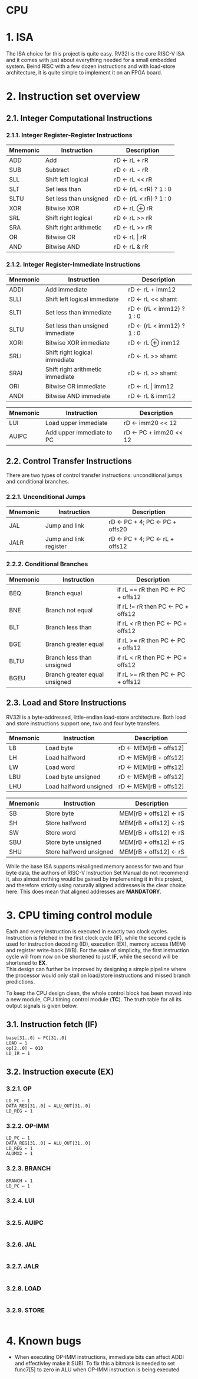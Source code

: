 # CPU



# 1. ISA

The ISA choice for this project is quite easy. RV32I is the core RISC-V ISA and
it comes with just about everything needed for a small embedded system. Beind RISC 
with a few dozen instructions and with load-store architecture, it is quite simple
to implement it on an FPGA board.

# 2. Instruction set overview

## 2.1. Integer Computational Instructions
### 2.1.1. Integer Register-Register Instructions
| Mnemonic      | Instruction                       | Description
| ------------- | --------------------------------- | ---------------------------------
| ADD           | Add                               | rD ← rL + rR
| SUB           | Subtract                          | rD ← rL - rR
| SLL           | Shift left logical                | rD ← rL << rR
| SLT           | Set less than                     | rD ← (rL < rR) ? 1 : 0
| SLTU          | Set less than unsigned            | rD ← (rL < rR) ? 1 : 0
| XOR           | Bitwise XOR                       | rD ← rL ⊕ rR
| SRL           | Shift right logical               | rD ← rL >> rR
| SRA           | Shift right arithmetic            | rD ← rL >> rR
| OR            | Bitwise OR                        | rD ← rL \| rR
| AND           | Bitwise AND                       | rD ← rL & rR

### 2.1.2. Integer Register-Immediate Instructions
| Mnemonic      | Instruction                       | Description
| ------------- | --------------------------------- | ---------------------------------
| ADDI          | Add immediate                     | rD ← rL + imm12
| SLLI          | Shift left logical immediate      | rD ← rL << shamt
| SLTI          | Set less than immediate           | rD ← (rL < imm12) ? 1 : 0
| SLTU          | Set less than unsigned immediate  | rD ← (rL < imm12) ? 1 : 0
| XORI          | Bitwise XOR immediate             | rD ← rL ⊕ imm12
| SRLI          | Shift right logical immediate     | rD ← rL >> shamt
| SRAI          | Shift right arithmetic immediate  | rD ← rL >> shamt
| ORI           | Bitwise OR immediate              | rD ← rL \| imm12
| ANDI          | Bitwise AND immediate             | rD ← rL & imm12

| Mnemonic      | Instruction                       | Description
| ------------- | --------------------------------- | ---------------------------------
| LUI           | Load upper immediate              | rD ← imm20 << 12
| AUIPC         | Add upper immediate to PC         | rD ← PC + imm20 << 12

## 2.2. Control Transfer Instructions
There are two types of control transfer instructions: unconditional jumps and conditional branches.

### 2.2.1. Unconditional Jumps
| Mnemonic      | Instruction                       | Description
| ------------- | --------------------------------- | ---------------------------------
| JAL           | Jump and link                     | rD ← PC + 4; PC ← PC + offs20
| JALR          | Jump and link register            | rD ← PC + 4; PC ← rL + offs12

### 2.2.2. Conditional Branches
| Mnemonic      | Instruction                       | Description
| ------------- | --------------------------------- | ---------------------------------
| BEQ           | Branch equal                      | if rL == rR then PC ← PC + offs12
| BNE           | Branch not equal                  | if rL != rR then PC ← PC + offs12
| BLT           | Branch less than                  | if rL < rR then PC ← PC + offs12
| BGE           | Branch greater equal              | if rL >= rR then PC ← PC + offs12
| BLTU          | Branch less than unsigned         | if rL < rR then PC ← PC + offs12
| BGEU          | Branch greater equal unsigned     | if rL >= rR then PC ← PC + offs12

## 2.3. Load and Store Instructions
RV32I is a byte-addressed, little-endian load-store architecture.
Both load and store instructions support one, two and four byte transfers.

| Mnemonic      | Instruction                       | Description
| ------------- | --------------------------------- | ---------------------------------
| LB            | Load byte                         | rD ← MEM[rB + offs12]
| LH            | Load halfword                     | rD ← MEM[rB + offs12]
| LW            | Load word                         | rD ← MEM[rB + offs12]
| LBU           | Load byte unsigned                | rD ← MEM[rB + offs12]
| LHU           | Load halfword unsigned            | rD ← MEM[rB + offs12]

| Mnemonic      | Instruction                       | Description
| ------------- | --------------------------------- | ---------------------------------
| SB            | Store byte                        | MEM[rB + offs12] ← rS
| SH            | Store halfword                    | MEM[rB + offs12] ← rS
| SW            | Store word                        | MEM[rB + offs12] ← rS
| SBU           | Store byte unsigned               | MEM[rB + offs12] ← rS
| SHU           | Store halfword unsigned           | MEM[rB + offs12] ← rS

While the base ISA supports misaligned memory access for two and four byte data, 
the authors of RISC-V Instruction Set Manual do not recommend it, also almost nothing 
would be gained by implementing it in this project, and therefore strictly using 
naturally aligned addresses is the clear choice here. 
This does mean that aligned addresses are **MANDATORY**.

# 3. CPU timing control module

Each and every instruction is executed in exactly two clock cycles. Instruction
is fetched in the first clock cycle (IF), while the second cycle is used for
instruction decoding (ID), execution (EX), memory access (MEM) and register write-back (WB).
For the sake of simplicity, the first instruction cycle will from now on be shortened
to just **IF**, while the second will be shortened to **EX**.\
This design can further be improved by designing a simple pipeline where the processor
would only stall on load/store instructions and missed branch predictions.

To keep the CPU design clean, the whole control block has been moved into a new
module, CPU timing control module (**TC**). The truth table for all its output signals
is given below.

## 3.1. Instruction fetch (IF)
```
base[31..0] ← PC[31..0]
LOAD ← 1
op[2..0] ← 010
LD_IR ← 1
```
## 3.2. Instruction execute (EX)
### 3.2.1. OP
```
LD_PC ← 1
DATA_REG[31..0] ← ALU_OUT[31..0]
LD_REG ← 1
```
### 3.2.2. OP-IMM
```
LD_PC ← 1
DATA_REG[31..0] ← ALU_OUT[31..0]
LD_REG ← 1
ALUMX2 ← 1
```
### 3.2.3. BRANCH
```
BRANCH ← 1
LD_PC ← 1
```
### 3.2.4. LUI
```

```
### 3.2.5. AUIPC
```

```
### 3.2.6. JAL
```

```
### 3.2.7. JALR
```

```
### 3.2.8. LOAD
```

```
### 3.2.9. STORE
```

```

# 4. Known bugs
- When executing OP-IMM instructions, immediate bits can affect ADDI and effectivley
make it SUBI. To fix this a bitmask is needed to set func7[5] to zero in ALU
when OP-IMM instruction is being executed
